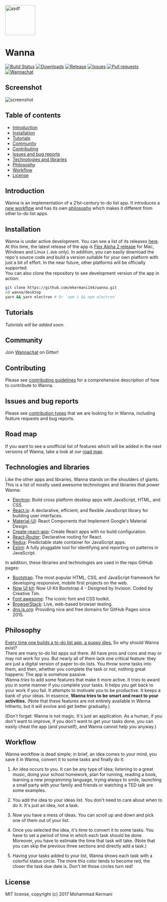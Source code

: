 <img src="../wanna.png" alt="asdf" width="96" /> 

Wanna
====
[![Build Status](https://img.shields.io/travis/mkermani144/wanna.svg)](https://travis-ci.org/mkermani144/wanna)
[![Downloads](https://img.shields.io/github/downloads/mkermani144/wanna/total.svg)]()
[![Release](https://img.shields.io/github/release/mkermani144/wanna.svg)]()
[![Issues](https://img.shields.io/github/issues-raw/mkermani144/wanna.svg)]()
[![Pull requests](https://img.shields.io/github/issues-pr-raw/mkermani144/wanna.svg)]()
[![Wannachat](https://badges.gitter.im/wannachat/Lobby.svg)](https://gitter.im/wannachat/Lobby?utm_source=badge&utm_medium=badge&utm_campaign=pr-badge&utm_content=badge)

Screenshot
----
![screenshot](../screenshots/s1.png)

Table of contents
----
- [Introduction](#introduction)
- [Installation](#installation)
- [Tutorials](#tutorials)
- [Community](#community)
- [Contributing](#contributing)
- [Issues and bug reports](#issues-and-bug-reports)
- [Technologies and libraries](#technologies-and-libraries)
- [Philosophy](#philosophy)
- [Workflow](#workflow)
- [License](#license)

Introduction
----
Wanna is an implementation of a 21st-century to-do list app. It introduces a [new workflow](#workflow) and has its own [philosophy](#philosophy) which makes it different from other to-do list apps.

Installation
----
Wanna is under active development. You can see a list of its releases [here](https://github.com/mkermani144/wanna/releases). At this time, the latest release of the app is [Flex Alpha 2 release](https://github.com/mkermani144/wanna/releases/tag/1.0.0-alpha.2%2Bflex) for Mac, Windows and Linux (`.deb` only). In addition, you can easily download the repo's source code and build a version suitable for your own platform with just a bit of effort. In the near future, other platforms will be officially supported.  
You can also clone the repository to see development version of the app in action:
```sh
git clone https://github.com/mkermani144/wanna.git
cd wanna/desktop
yarn && yarn electron # Or `npm i && npm electron`
```

Tutorials
----
_Tutorials will be added soon._

Community
----
Join [Wannachat](https://gitter.im/wannachat/Lobby) on Gitter!

Contributing
----
Please see [contributing guidelines](CONTRIBUTING.md) for a comprehensive description of how to contribute to Wanna.

Issues and bug reports
----
Please see [contribution types](CONTRIBUTING.md#types-of-contribution) that we are looking for in Wanna, including feature requests and bug reports.

Road map
----
If you want to see a unofficial list of features which will be added in the next versions of Wanna, take a look at our [road map](ROADMAP.md).

Technologies and libraries
----
Like the other apps and libraries, Wanna stands on the shoulders of giants. This is a list of mostly used awesome technologies and libraries that power Wanna:  
- [Electron](https://electron.atom.io): Build cross platform desktop apps with JavaScript, HTML, and CSS.
- [React.js](https://facebook.github.io/react/): A declarative, efficient, and flexible JavaScript library for building user interfaces.
- [Material-UI](http://www.material-ui.com): React Components that Implement Google's Material Design.
- [Create-react-app](https://github.com/facebookincubator/create-react-app): Create React apps with no build configuration.
- [React-Router](https://github.com/ReactTraining/react-router): Declarative routing for React.
- [Redux](http://redux.js.org): Predictable state container for JavaScript apps.
- [Eslint](http://eslint.org): A fully pluggable tool for identifying and reporting on patterns in JavaScript.  

In addition, these libraries and technologies are used in the repo GitHub pages:
- [Bootstrap](https://v4-alpha.getbootstrap.com): The most popular HTML, CSS, and JavaScript framework for developing responsive, mobile first projects on the web.
- [Now UI kit](https://github.com/creativetimofficial/now-ui-kit): Now UI Kit Bootstrap 4 - Designed by Invision. Coded by Creative Tim.
- [Font awesome](http://fontawesome.io): The iconic font and CSS toolkit.
- [BrowserStack](https://browserstack.com): Live, web-based browser testing.
- [dns.js.org](https://github.com/js-org/dns.js.org): Providing nice and free domains for GitHub Pages since 2015.

Philosophy
----
[Every time one builds a to-do list app, a puppy dies.](https://medium.freecodecamp.com/every-time-you-build-a-to-do-list-app-a-puppy-dies-505b54637a5d) So why should Wanna exist?  
There are many to-do list apps out there. All have pros and cons and may or may not work for you. But nearly all of them lack one critical feature: they are just a digital version of paper to-do lists. You throw some tasks into them, and then, whether you complete the task or not, nothing great happens: The app is somehow passive.  
Wanna _tries_ to add some features that make it more active. It tries to award you in some manner if you complete your tasks. It helps you get back to your work if you fail. It attempts to motivate you to be productive. It keeps a bank of your ideas. In essence, __Wanna tries to be smart and react to your activities.__ (Note that these features are not entirely available in Wanna hitherto, but it will evolve and get better gradually.)

(Don't forget: Wanna is not magic. It's just an application. As a human, if you don't want to improve, if you don't want to get your tasks done, you can easily cheat the app (and yourself), and Wanna cannot help you anyway.)

Workflow
----
Wanna workflow is dead simple; in brief, an idea comes to your mind, you save it in Wanna, convert it to some tasks and finally do it:

1. An idea occurs to you. It can be any type of idea; listening to a great music, doing your school homework, plan for running, reading a book, learning a new programming language, trying always to smile, launching a small party with your family and friends or watching a TED talk are some examples.

2. You add the idea to your ideas list. You don't need to care about when to do it. It's just an idea, not a task.

3. Now you have a mess of ideas. You can scroll up and down and pick one of them out of your list.

4. Once you selected the idea, it's time to convert it to some tasks. You have to set a period of time in which each task should be done. Moreover, you have to estimate the time that task will take. (Note that you can skip the previous three sections and directly add a task.)

5. Having your tasks added to your list, Wanna shows each task with a colorful status circle. The more this color tends to become red, the closer the task due date is. Don't let those circles turn red!

License
----
MIT license, copyright (c) 2017 Mohammad Kermani
